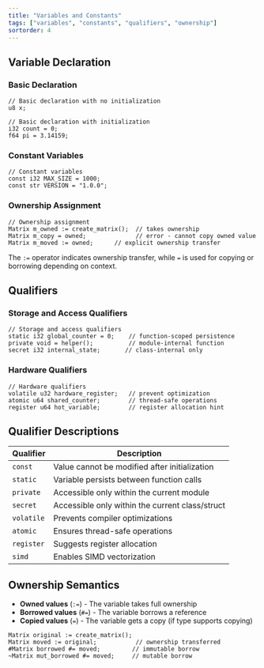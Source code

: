 ```yaml
---
title: "Variables and Constants"
tags: ["variables", "constants", "qualifiers", "ownership"]
sortorder: 4
---
```


## Variable Declaration

### Basic Declaration

```cesium
// Basic declaration with no initialization
u8 x;

// Basic declaration with initialization
i32 count = 0;
f64 pi = 3.14159;
```

### Constant Variables

```cesium
// Constant variables
const i32 MAX_SIZE = 1000;
const str VERSION = "1.0.0";
```

### Ownership Assignment

```cesium
// Ownership assignment
Matrix m_owned := create_matrix();  // takes ownership
Matrix m_copy = owned;              // error - cannot copy owned value
Matrix m_moved := owned;      // explicit ownership transfer
```

The `:=` operator indicates ownership transfer, while `=` is used for copying or borrowing depending on context.

## Qualifiers

### Storage and Access Qualifiers

```cesium
// Storage and access qualifiers
static i32 global_counter = 0;    // function-scoped persistence
private void = helper();          // module-internal function
secret i32 internal_state;       // class-internal only
```

### Hardware Qualifiers

```cesium
// Hardware qualifiers
volatile u32 hardware_register;   // prevent optimization
atomic u64 shared_counter;        // thread-safe operations
register u64 hot_variable;        // register allocation hint
```

## Qualifier Descriptions

| Qualifier | Description |
|-----------|-------------|
| `const` | Value cannot be modified after initialization |
| `static` | Variable persists between function calls |
| `private` | Accessible only within the current module |
| `secret` | Accessible only within the current class/struct |
| `volatile` | Prevents compiler optimizations |
| `atomic` | Ensures thread-safe operations |
| `register` | Suggests register allocation |
| `simd` | Enables SIMD vectorization |

## Ownership Semantics

- **Owned values** (`:=`) - The variable takes full ownership
- **Borrowed values** (`#=`) - The variable borrows a reference
- **Copied values** (`=`) - The variable gets a copy (if type supports copying)

```cesium
Matrix original := create_matrix();
Matrix moved := original;           // ownership transferred
#Matrix borrowed #= moved;         // immutable borrow
~Matrix mut_borrowed #= moved;     // mutable borrow
```

